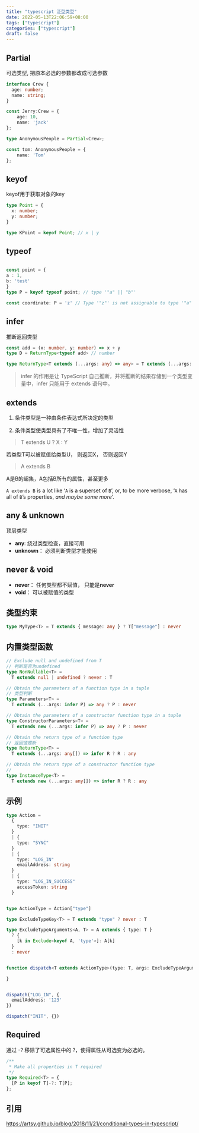 ```yaml
---
title: "typescript 泛型类型"
date: 2022-05-13T22:06:59+08:00
tags: ["typescript"]
categories: ["typescript"]
draft: false
---
```




## Partial



可选类型, 把原本必选的参数都改成可选参数

```typescript
interface Crew {
  age: number;
  name: string;
}

const Jerry:Crew = {
    age: 10,
    name: 'jack'
};

type AnonymousPeople = Partial<Crew>;

const tom: AnonymousPeople = {
    name: 'Tom'
};
```







## keyof



keyof用于获取对象的key

```ts
type Point = {
  x: number;
  y: number;
}

type KPoint = keyof Point; // x | y
```



## typeof



```ts

const point = {
a : 1,
b: 'test'
}
type P = keyof typeof point; // type '"a" || "b"'

const coordinate: P = 'z' // Type '"z"' is not assignable to type '"a" | "b"'.
```



## infer



推断返回类型



```ts
const add = (x: number, y: number) => x + y
type D = ReturnType<typeof add> // number
```



```ts
type ReturnType<T extends (...args: any) => any> = T extends (...args: any) => infer R ? R : any
```



> infer 的作用是让 TypeScript 自己推断，并将推断的结果存储到一个类型变量中，infer 只能用于 extends 语句中。



## extends



1. 条件类型是一种由条件表达式所决定的类型

2. 条件类型使类型具有了不唯一性，增加了灵活性

   

> T extends U ? X : Y



若类型T可以被赋值给类型U， 则返回X， 否则返回Y



> A extends B



A是B的超集，A包括B所有的属性，甚至更多

`A extends B` is a lot like ‘`A` is a superset of `B`’, or, to be more verbose, ‘`A` has all of `B`’s properties, *and maybe some more*’.



## any & unknown



顶层类型



- **any**:  绕过类型检查，直接可用
- **unknown**： 必须判断类型才能使用





## never & void



- **never**： 任何类型都不赋值， 只能是**never**
- **void**： 可以被赋值的类型











## 类型约束



```typescript
type MyType<T> = T extends { message: any } ? T["message"] : never
```





## 内置类型函数



```typescript
// Exclude null and undefined from T
// 判断是否为undefined
type NonNullable<T> =
  T extends null | undefined ? never : T

// Obtain the parameters of a function type in a tuple
// 类型判断
type Parameters<T> =
  T extends (...args: infer P) => any ? P : never

// Obtain the parameters of a constructor function type in a tuple
type ConstructorParameters<T> =
  T extends new (...args: infer P) => any ? P : never

// Obtain the return type of a function type
// 返回值推断
type ReturnType<T> =
  T extends (...args: any[]) => infer R ? R : any

// Obtain the return type of a constructor function type
// 
type InstanceType<T> =
  T extends new (...args: any[]) => infer R ? R : any
```





## 示例



```typescript
type Action =
  {
    type: "INIT"
  }
  | {
    type: "SYNC"
  }
  | {
    type: "LOG_IN"
    emailAddress: string
  }
  | {
    type: "LOG_IN_SUCCESS"
    accessToken: string
  }


type ActionType = Action["type"]

type ExcludeTypeKey<T> = T extends "type" ? never : T

type ExcludeTypeArguments<A, T> = A extends { type: T }
  ? {
    [k in Exclude<keyof A, 'type'>]: A[k]
  }
  : never


function dispatch<T extends ActionType>(type: T, args: ExcludeTypeArguments<Action, T>) {

}


dispatch("LOG_IN", {
  emailAddress: '123'
})

dispatch("INIT", {})
```



## Required

通过 -? 移除了可选属性中的 ?，使得属性从可选变为必选的。

```ts
/**
 * Make all properties in T required
 */
type Required<T> = {
  [P in keyof T]-?: T[P];
};
```



## 引用



https://artsy.github.io/blog/2018/11/21/conditional-types-in-typescript/
